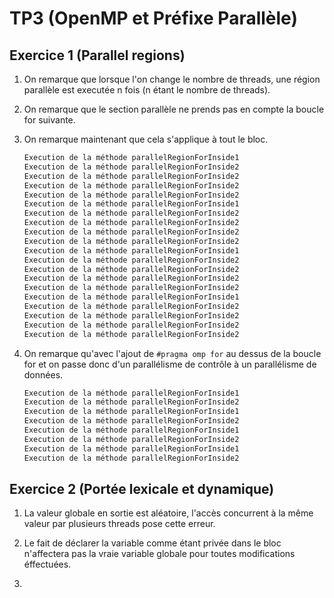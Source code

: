 # TP3 (OpenMP et Préfixe Parallèle)

## Exercice 1 (Parallel regions) 

1. On remarque que lorsque l'on change le nombre de threads, une région parallèle est executée n fois (n étant le nombre de threads).

2. On remarque que le section parallèle ne prends pas en compte la boucle for suivante.

3. On remarque maintenant que cela s'applique à tout le bloc.
	```bash
	Execution de la méthode parallelRegionForInside1
	Execution de la méthode parallelRegionForInside2
	Execution de la méthode parallelRegionForInside2
	Execution de la méthode parallelRegionForInside2
	Execution de la méthode parallelRegionForInside2
	Execution de la méthode parallelRegionForInside1
	Execution de la méthode parallelRegionForInside2
	Execution de la méthode parallelRegionForInside2
	Execution de la méthode parallelRegionForInside2
	Execution de la méthode parallelRegionForInside2
	Execution de la méthode parallelRegionForInside1
	Execution de la méthode parallelRegionForInside2
	Execution de la méthode parallelRegionForInside2
	Execution de la méthode parallelRegionForInside2
	Execution de la méthode parallelRegionForInside2
	Execution de la méthode parallelRegionForInside1
	Execution de la méthode parallelRegionForInside2
	Execution de la méthode parallelRegionForInside2
	Execution de la méthode parallelRegionForInside2
	Execution de la méthode parallelRegionForInside2
	```

4. On remarque qu'avec l'ajout de `#pragma omp for` au dessus de la boucle for et on passe donc d'un parallélisme de contrôle à un parallélisme de données.
	```bash
	Execution de la méthode parallelRegionForInside1
	Execution de la méthode parallelRegionForInside2
	Execution de la méthode parallelRegionForInside1
	Execution de la méthode parallelRegionForInside2
	Execution de la méthode parallelRegionForInside1
	Execution de la méthode parallelRegionForInside2
	Execution de la méthode parallelRegionForInside1
	Execution de la méthode parallelRegionForInside2
	```

## Exercice 2 (Portée lexicale et dynamique)

1. La valeur globale en sortie est aléatoire, l'accès concurrent à la même valeur par plusieurs threads pose cette erreur.

2. Le fait de déclarer la variable comme étant privée dans le bloc n'affectera pas la vraie variable globale pour toutes modifications éffectuées.

3. 
